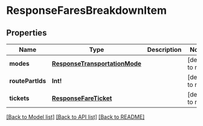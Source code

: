 # ResponseFaresBreakdownItem

## Properties
Name | Type | Description | Notes
------------ | ------------- | ------------- | -------------
**modes** | [**ResponseTransportationMode**](ResponseTransportationMode.md) |  | [default to null]
**routePartIds** | **Int!** |  | [default to null]
**tickets** | [**ResponseFareTicket**](ResponseFareTicket.md) |  | [default to null]

[[Back to Model list]](../README.md#documentation-for-models) [[Back to API list]](../README.md#documentation-for-api-endpoints) [[Back to README]](../README.md)


